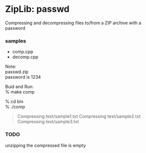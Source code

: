 ZipLib: passwd
===============

Compressing and decompressing files to/from a ZIP archive with a password  

### samples  
- comp.cpp  
- decomp.cpp  

Note:  
passwd.zip  
password is 1234  

Buid and Run:    
% make  comp  

% cd bin  
% ./comp  
> Compressing test/sample1.txt
> Compressing test/sample2.txt
> Compressing test/sample3.txt


### TODO  
unzipping the compressed file is empty
